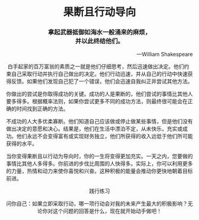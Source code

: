 <h1 align="center">果断且行动导向</h1>
<h3 align="Center">拿起武器抵御如海水一般涌来的麻烦，<br>并以此终结他们。</h3>
<p align="right">—William Shakespeare</p>
​	白手起家的百万富翁的素质之一就是他们仔细思考，然后迅速做出决定。他们约束自己采取行动并执行自己做出的决定。他们行动迅速，并从自己的行动中快速获得反馈。如果他们发现自己犯了一个错误，他们会迅速自我纠正并尝试其他方法。

​	你做出的尝试是你取得成功的关键。成功的人是果断的，他们尝试的事情比其他人要多得多。根据概率法则，如果你尝试更多不同的成功方法，则最终很可能会在正确的时间找到正确的方法。

​	不成功的人大多优柔寡断。他们知道自己应该做或停止做某些事情，但是他们没有做出决定的意愿和决心。结果是，他们在生活中漂泊不定，从未快乐，充实或成功。他们永远不会变得富有或实现财务独立，他们所获得的收入远低于他们所可能获得的水平。

​	当你变得果断且以行动为导向时，你的一生将变得更加充实。一天之内，您要做的事情比其他人多得多。你前进的步伐比周围的人快得多。实际上，你可以利用更多的力量，热情和动力来使你喜悦和兴奋。这种积极的能量会推动你更快地朝着目标前进。



<p align="center">践行练习</p>

<p align="center">
    问你自己：如果立即采取行动，哪一项行动会对我的未来产生最大的积极影响？无论你对这个问题的回答是什么，现在就开始动手做吧！
</p>



